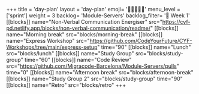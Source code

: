 +++
title = 'day-plan'
layout = 'day-plan'
emoji= '🧑🏽‍🤝‍🧑🏽'
menu_level = ['sprint']
weight = 3
backlog= 'Module-Servers'
backlog_filter= '📅 Week 1'
[[blocks]]
name="Non-Verbal Communication Energiser"
src="https://cyf-pd.netlify.app/blocks/non-verbal-communication/readme/"
[[blocks]]
name="Morning break"
src="blocks/morning-break"
[[blocks]]
name="Express Workshop"
src="https://github.com/CodeYourFuture/CYF-Workshops/tree/main/express-setup"
time="90"
[[blocks]]
name="Lunch"
src="blocks/lunch"
[[blocks]]
name="Study Group"
src="blocks/study-group"
time="60"
[[blocks]]
name="Code Review"
src="https://github.com/Migracode-Barcelona/Module-Servers/pulls"
time="0"
[[blocks]]
name="Afternoon break"
src="blocks/afternoon-break"
[[blocks]]
name="Study Group 2"
src="blocks/study-group"
time="90"
[[blocks]]
name="Retro"
src="blocks/retro"
+++
